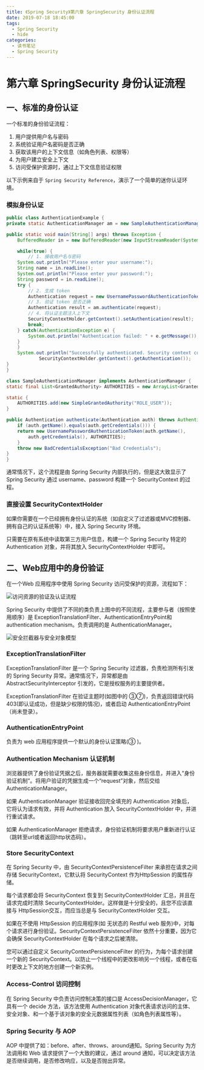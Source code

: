 ```yaml
---
title: 《Spring Security》第六章 SpringSecurity 身份认证流程
date: 2019-07-18 18:45:00
tags:
  - Spring Security
  - hide
categories:
  - 读书笔记
  - Spring Security
---
```


# 第六章 SpringSecurity 身份认证流程

## 一、标准的身份认证

一个标准的身份验证流程：

1. 用户提供用户名与密码
2. 系统验证用户名密码是否正确
3. 获取该用户的上下文信息（如角色列表、权限等）
4. 为用户建立安全上下文
5. 访问受保护资源时，通过上下文信息验证权限

以下示例来自于 `Spring Security Reference`，演示了一个简单的迷你认证环境。

### 模拟身份认证

```java
public class AuthenticationExample {
private static AuthenticationManager am = new SampleAuthenticationManager();

public static void main(String[] args) throws Exception {
	BufferedReader in = new BufferedReader(new InputStreamReader(System.in));

	while(true) {
        // 1. 接收用户名与密码
	System.out.println("Please enter your username:");
	String name = in.readLine();
	System.out.println("Please enter your password:");
	String password = in.readLine();
	try {
        // 2. 生成 token
		Authentication request = new UsernamePasswordAuthenticationToken(name, password);
        // 3. 验证 token 是否正确
		Authentication result = am.authenticate(request);
        // 4. 将认证主题注入上下文
        SecurityContextHolder.getContext().setAuthentication(result);
		break;
	} catch(AuthenticationException e) {
		System.out.println("Authentication failed: " + e.getMessage());
	}
	}
	System.out.println("Successfully authenticated. Security context contains: " +
			SecurityContextHolder.getContext().getAuthentication());
}
}

class SampleAuthenticationManager implements AuthenticationManager {
static final List<GrantedAuthority> AUTHORITIES = new ArrayList<GrantedAuthority>();

static {
	AUTHORITIES.add(new SimpleGrantedAuthority("ROLE_USER"));
}

public Authentication authenticate(Authentication auth) throws AuthenticationException {
	if (auth.getName().equals(auth.getCredentials())) {
	return new UsernamePasswordAuthenticationToken(auth.getName(),
		auth.getCredentials(), AUTHORITIES);
	}
	throw new BadCredentialsException("Bad Credentials");
}
}
```

通常情况下，这个流程是由 Spring Security 内部执行的，但是这大致显示了 Spring Security 通过 username、password 构建一个 SecurityContext 的过程。

### 直接设置 SecurityContextHolder

如果你需要在一个已经拥有身份认证的系统（如自定义了过滤器或MVC控制器、拥有自己的认证系统等）中，接入 Spring Security 环境。

只需要在原有系统中读取第三方用户信息，构建一个 Spring Security 特定的 Authentication 对象，并将其放入 SecurityContextHolder 中即可。

## 二、Web应用中的身份验证

在一个Web 应用程序中使用 Spring Security 访问受保护的资源，流程如下：

![访问资源的验证及认证流程](https://i.loli.net/2019/07/19/5d312c9031ea155349.png)

Spring Security 中提供了不同的类负责上图中的不同流程，主要参与者（按照使用顺序）是 ExceptionTranslationFilter、AuthenticationEntryPoint和 authentication mechanism。负责调用的是 AuthenticationManager。

![安全拦截器与安全对象模型](https://i.loli.net/2019/07/19/5d312f3a9d38248120.png)

### ExceptionTranslationFilter

ExceptionTranslationFilter 是一个 Spring Security 过滤器，负责检测所有引发的 Spring Security 异常。通常情况下，异常都是由 AbstractSecurityInterceptor 引发的，它是授权服务的主要提供者。

ExceptionTranslationFilter 在验证主题时(如图中的 ③⑦)，负责返回错误代码403(即认证成功，但是缺少权限的情况)，或者启动 AuthenticationEntryPoint（尚未登录）。

### AuthenticationEntryPoint

负责为 web 应用程序提供一个默认的身份认证策略(③ )。

### Authentication Mechanism 认证机制

浏览器提供了身份验证凭据之后，服务器就需要收集这些身份信息，并进入“身份验证机制”。将用户验证的凭据生成一个“request”对象，然后交给 AuthenticationManager。

如果 AuthenticationManager 验证接收回完全填充的 Authentication 对象后，它将认为请求有效，并将 Authentication 放入 SecurityContextHolder 中，并进行重试请求。

如果 AuthenticationManager 拒绝请求，身份验证机制将要求用户重新进行认证（跳转至url或者返回http状态码）。

### Store SecurityContext

在 Spring Security 中，由 SecurityContextPersistenceFilter 来承担在请求之间存储 SecurityContext，它默认将 SecurityContext 作为HttpSession 的属性存储。

每个请求都会将 SecurityContext 恢复到 SecurityContextHolder 汇总，并且在请求完成时清除 SecurityContextHolder。这样做是十分安全的，且您不应该直接与 HttpSession交互，而应当总是与 SecurityContextHolder 交互。

如果在不使用 HttpSession 的应用程序(如 无状态的 Restful web 服务)中，对每个请求进行身份验证。SecurityContextPersistenceFilter 依然十分重要，因为它会确保 SecurityContextHolder 在每个请求之后被清除。

您可以通过自定义 SecurityContextPersistenceFilter 的行为，为每个请求创建一个新的 SecurityContext。以防止一个线程中的更改影响另一个线程，或者在临时更改上下文的地方创建一个新实例。

### Access-Control 访问控制

在 Spring Security 中负责访问控制决策的接口是 AccessDecisionManager，它具有一个 decide 方法，该方法使用 Authentication 对象代表请求访问的主体、安全对象、和一个基于该对象的安全元数据属性列表（如角色列表属性等）。

### Spring Security 与 AOP

AOP 中提供了如：before、after、throws、around通知。Spring Security 为方法调用和 Web 请求提供了一个大致的建议，通过 around 通知，可以决定该方法是否继续调用，是否修改响应，以及是否抛出异常。

